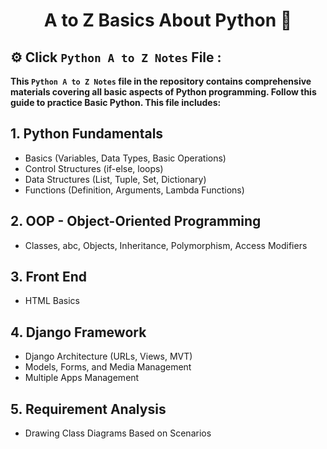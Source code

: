 <h1 align="center">A to Z Basics About Python 🐍</h1>
<h2 align="left">⚙️ Click <code>Python A to Z Notes</code> File :</h2>

<p align="left"><strong>This <code>Python A to Z Notes</code> file in the repository contains comprehensive materials covering all basic aspects of Python programming. Follow this guide to practice Basic Python. This file includes:</strong></p>

## 1. Python Fundamentals
- Basics (Variables, Data Types, Basic Operations)
- Control Structures (if-else, loops)
- Data Structures (List, Tuple, Set, Dictionary)
- Functions (Definition, Arguments, Lambda Functions)

## 2. OOP - Object-Oriented Programming
- Classes, abc, Objects, Inheritance, Polymorphism, Access Modifiers

## 3. Front End
- HTML Basics

## 4. Django Framework
- Django Architecture (URLs, Views, MVT)
- Models, Forms, and Media Management
- Multiple Apps Management

## 5. Requirement Analysis
- Drawing Class Diagrams Based on Scenarios
